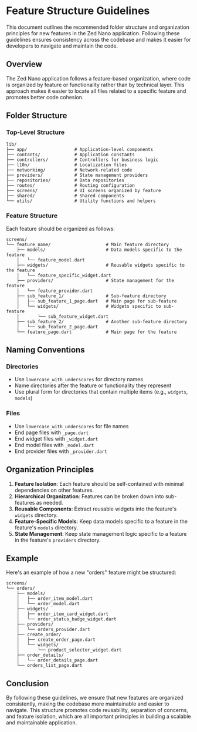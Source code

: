 # Feature Structure Guidelines

This document outlines the recommended folder structure and organization principles for new features in the Zed Nano application. Following these guidelines ensures consistency across the codebase and makes it easier for developers to navigate and maintain the code.

## Overview

The Zed Nano application follows a feature-based organization, where code is organized by feature or functionality rather than by technical layer. This approach makes it easier to locate all files related to a specific feature and promotes better code cohesion.

## Folder Structure

### Top-Level Structure

```
lib/
├── app/                  # Application-level components
├── contants/             # Application constants
├── controllers/          # Controllers for business logic
├── l10n/                 # Localization files
├── networking/           # Network-related code
├── providers/            # State management providers
├── repositories/         # Data repositories
├── routes/               # Routing configuration
├── screens/              # UI screens organized by feature
├── shared/               # Shared components
└── utils/                # Utility functions and helpers
```

### Feature Structure

Each feature should be organized as follows:

```
screens/
└── feature_name/                     # Main feature directory
    ├── models/                       # Data models specific to the feature
    │   └── feature_model.dart
    ├── widgets/                      # Reusable widgets specific to the feature
    │   └── feature_specific_widget.dart
    ├── providers/                    # State management for the feature
    │   └── feature_provider.dart
    ├── sub_feature_1/                # Sub-feature directory
    │   ├── sub_feature_1_page.dart   # Main page for sub-feature
    │   └── widgets/                  # Widgets specific to sub-feature
    │       └── sub_feature_widget.dart
    ├── sub_feature_2/                # Another sub-feature directory
    │   └── sub_feature_2_page.dart
    └── feature_page.dart             # Main page for the feature
```

## Naming Conventions

### Directories

- Use `lowercase_with_underscores` for directory names
- Name directories after the feature or functionality they represent
- Use plural form for directories that contain multiple items (e.g., `widgets`, `models`)

### Files

- Use `lowercase_with_underscores` for file names
- End page files with `_page.dart`
- End widget files with `_widget.dart`
- End model files with `_model.dart`
- End provider files with `_provider.dart`

## Organization Principles

1. **Feature Isolation**: Each feature should be self-contained with minimal dependencies on other features.
2. **Hierarchical Organization**: Features can be broken down into sub-features as needed.
3. **Reusable Components**: Extract reusable widgets into the feature's `widgets` directory.
4. **Feature-Specific Models**: Keep data models specific to a feature in the feature's `models` directory.
5. **State Management**: Keep state management logic specific to a feature in the feature's `providers` directory.

## Example

Here's an example of how a new "orders" feature might be structured:

```
screens/
└── orders/
    ├── models/
    │   ├── order_item_model.dart
    │   └── order_model.dart
    ├── widgets/
    │   ├── order_item_card_widget.dart
    │   └── order_status_badge_widget.dart
    ├── providers/
    │   └── orders_provider.dart
    ├── create_order/
    │   ├── create_order_page.dart
    │   └── widgets/
    │       └── product_selector_widget.dart
    ├── order_details/
    │   └── order_details_page.dart
    └── orders_list_page.dart
```

## Conclusion

By following these guidelines, we ensure that new features are organized consistently, making the codebase more maintainable and easier to navigate. This structure promotes code reusability, separation of concerns, and feature isolation, which are all important principles in building a scalable and maintainable application.